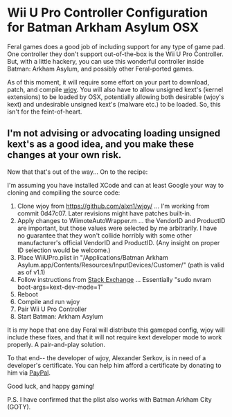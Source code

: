 Wii U Pro Controller Configuration for Batman Arkham Asylum OSX
===============================================================

Feral games does a good job of including support for any type of game pad. One controller they don't support out-of-the-box is the Wii U Pro Controller. 
But, with a little hackery, you can use this wonderful controller inside Batman: Arkham Asylum, and possibly other Feral-ported games.

As of this moment, it will require some effort on your part to download, patch, and compile [wjoy](https://code.google.com/p/wjoy/). You will also have to
allow unsigned kext's (kernel extensions) to be loaded by OSX, potentially allowing both desirable (wjoy's kext) and undesirable unsigned kext's (malware etc.) to be loaded. So, this isn't for the feint-of-heart. 

I'm not advising or advocating loading unsigned kext's as a good idea, and you make these changes at your own risk.
-------------------------------------------------------------------------------------------------------------------

Now that that's out of the way... On to the recipe:

I'm assuming you have installed XCode and can at least Google your way to cloning and compiling the source code:

1. Clone wjoy from https://github.com/alxn1/wjoy/ ... I'm working from commit 0d47c07. Later revisions might have patches built-in.
2. Apply changes to WiimoteAutoWrapper.m ... the VendorID and ProductID are important, but those values were selected by me arbitrarily. I have no guarantee that they won't collide 
horribly with some other manufacturer's official VendorID and ProductID. (Any insight on proper ID selection would be welcome.) 
3. Place WiiUPro.plist in "/Applications/Batman Arkham Asylum.app/Contents/Resources/InputDevices/Customer/" (path is valid as of v1.1)
4. Follow instructions from [Stack Exchange](http://apple.stackexchange.com/questions/163059/how-can-i-disable-kext-signing-in-mac-os-x-10-10-yosemite) ... Essentially "sudo nvram boot-args=kext-dev-mode=1"
5. Reboot
6. Compile and run wjoy
7. Pair Wii U Pro Controller
8. Start Batman: Arkham Asylum

It is my hope that one day Feral will distribute this gamepad config, wjoy will include these fixes, and that it will not require kext developer mode to work properly. A pair-and-play solution.

To that end-- the developer of wjoy, Alexander Serkov,  is in need of a developer's certificate. You can help him afford a certificate by donating to him via [PayPal](https://www.paypal.com/cgi-bin/webscr?cmd=_s-xclick&hosted_button_id=K9LWNA6E5RS28).

Good luck, and happy gaming!

P.S. I have confirmed that the plist also works with Batman Arkham City (GOTY).



